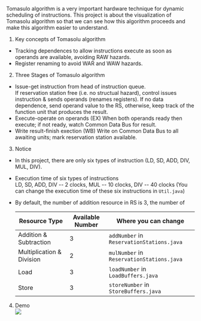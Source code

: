 Tomasulo algorithm is a very important hardware technique for dynamic scheduling of instructions. This project is about the visualization of Tomasolu algorithm so that we can see how this algorithm proceeds and make this algorithm easier to understand.

1. Key concepts of Tomasolu algorithm  
  - Tracking dependences to allow instructions execute as soon as operands are available, avoiding RAW hazards.  
  - Register renaming to avoid WAR and WAW hazards.  
2. Three Stages of Tomasulo algorithm  
  - Issue-get instruction from head of instruction queue.  
    If reservation station free (i.e. no structual hazard), control issues instruction & sends operands (renames registers). If no data dependence, send operand value to the RS, otherwise, keep track of the function unit that produces the result.
  - Execute-operate on operands (EX)
    When both operands ready then execute; if not ready, watch Common Data Bus for result.
  - Write result-finish exection (WB)
    Write on Common Data Bus to all awaiting units; mark reservation station available.  
3. Notice
  - In this project, there are only six types of instruction (LD, SD, ADD, DIV, MUL, DIV).
  - Execution time of six types of instructions  
    LD, SD, ADD, DIV -- 2 clocks, MUL -- 10 clocks, DIV -- 40 clocks (You can change the execution time of these six instructions in ```Util.java```)
  - By default, the number of addition resource in RS is 3, the number of  
  
    | Resource Type             | Available Number | Where you can change |
    | ---                       | ---              | ---                  |
    | Addition & Subtraction    | 3      | ```addNumber``` in ```ReservationStations.java``` |
    | Multiplication & Division | 2      | ```mulNumber``` in ```ReservationStations.java``` |
    | Load                      | 3      | ```loadNumber``` in ```LoadBuffers.java``` |
    | Store                     | 3      | ```storeNumber``` in ```StoreBuffers.java``` |

4. Demo  
![](https://raw.githubusercontent.com/ylf951/CourseProjects/master/Tomasulo-Algorithm-Visualization/screenshots/Processing.gif)
